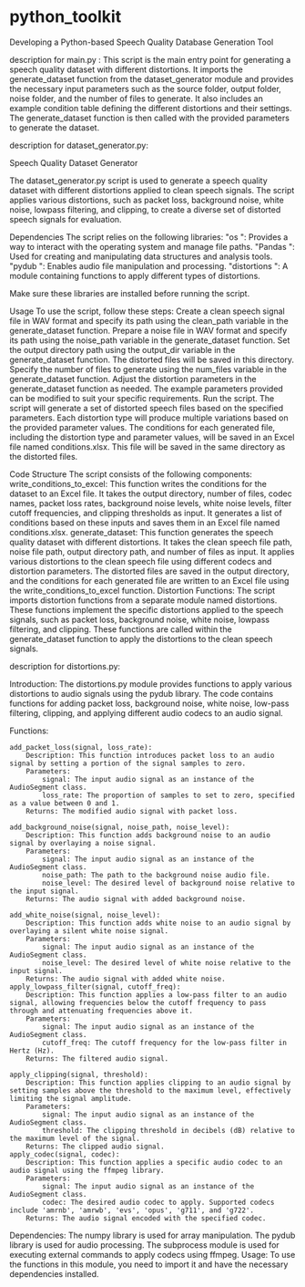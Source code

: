 # python_toolkit
Developing a Python-based Speech Quality Database Generation Tool

description for main.py :
This script is the main entry point for generating a speech quality dataset with different distortions. It imports the generate_dataset function from the dataset_generator module and provides the necessary input parameters such as the source folder, output folder, noise folder, and the number of files to generate. It also includes an example condition table defining the different distortions and their settings. The generate_dataset function is then called with the provided parameters to generate the dataset.

description for dataset_generator.py:

Speech Quality Dataset Generator

The dataset_generator.py script is used to generate a speech quality dataset with different distortions applied to clean speech signals. The script applies various distortions, such as packet loss, background noise, white noise, lowpass filtering, and clipping, to create a diverse set of distorted speech signals for evaluation.

Dependencies
The script relies on the following libraries:
    "os ": Provides a way to interact with the operating system and manage file paths.
    "Pandas ": Used for creating and manipulating data structures and analysis tools.
    "pydub ": Enables audio file manipulation and processing.
    "distortions ": A module containing functions to apply different types of distortions.

Make sure these libraries are installed before running the script.

Usage
To use the script, follow these steps:
    Create a clean speech signal file in WAV format and specify its path using the clean_path variable in the generate_dataset function.
    Prepare a noise file in WAV format and specify its path using the noise_path variable in the generate_dataset function.
    Set the output directory path using the output_dir variable in the generate_dataset function. The distorted files will be saved in this directory.
    Specify the number of files to generate using the num_files variable in the generate_dataset function.
    Adjust the distortion parameters in the generate_dataset function as needed. The example parameters provided can be modified to suit your specific requirements.
    Run the script.
The script will generate a set of distorted speech files based on the specified parameters. Each distortion type will produce multiple variations based on the provided parameter values.
The conditions for each generated file, including the distortion type and parameter values, will be saved in an Excel file named conditions.xlsx. This file will be saved in the same directory as the distorted files.

Code Structure
The script consists of the following components:
write_conditions_to_excel: This function writes the conditions for the dataset to an Excel file. It takes the output directory, number of files, codec names, packet loss rates, background noise levels, white noise levels, filter cutoff frequencies, and clipping thresholds as input. It generates a list of conditions based on these inputs and saves them in an Excel file named conditions.xlsx.
generate_dataset: This function generates the speech quality dataset with different distortions. It takes the clean speech file path, noise file path, output directory path, and number of files as input. It applies various distortions to the clean speech file using different codecs and distortion parameters. The distorted files are saved in the output directory, and the conditions for each generated file are written to an Excel file using the write_conditions_to_excel function.
Distortion Functions: The script imports distortion functions from a separate module named distortions. These functions implement the specific distortions applied to the speech signals, such as packet loss, background noise, white noise, lowpass filtering, and clipping. These functions are called within the generate_dataset function to apply the distortions to the clean speech signals.

description for distortions.py:

Introduction:
The distortions.py module provides functions to apply various distortions to audio signals using the pydub library. The code contains functions for adding packet loss, background noise, white noise, low-pass filtering, clipping, and applying different audio codecs to an audio signal.

Functions:

    add_packet_loss(signal, loss_rate):
        Description: This function introduces packet loss to an audio signal by setting a portion of the signal samples to zero.
        Parameters:
            signal: The input audio signal as an instance of the AudioSegment class.
            loss_rate: The proportion of samples to set to zero, specified as a value between 0 and 1.
        Returns: The modified audio signal with packet loss.

    add_background_noise(signal, noise_path, noise_level):
        Description: This function adds background noise to an audio signal by overlaying a noise signal.
        Parameters:
            signal: The input audio signal as an instance of the AudioSegment class.
            noise_path: The path to the background noise audio file.
            noise_level: The desired level of background noise relative to the input signal.
        Returns: The audio signal with added background noise.

    add_white_noise(signal, noise_level):
        Description: This function adds white noise to an audio signal by overlaying a silent white noise signal.
        Parameters:
            signal: The input audio signal as an instance of the AudioSegment class.
            noise_level: The desired level of white noise relative to the input signal.
        Returns: The audio signal with added white noise.
    apply_lowpass_filter(signal, cutoff_freq):
        Description: This function applies a low-pass filter to an audio signal, allowing frequencies below the cutoff frequency to pass through and attenuating frequencies above it.
        Parameters:
            signal: The input audio signal as an instance of the AudioSegment class.
            cutoff_freq: The cutoff frequency for the low-pass filter in Hertz (Hz).
        Returns: The filtered audio signal.

    apply_clipping(signal, threshold):
        Description: This function applies clipping to an audio signal by setting samples above the threshold to the maximum level, effectively limiting the signal amplitude.
        Parameters:
            signal: The input audio signal as an instance of the AudioSegment class.
            threshold: The clipping threshold in decibels (dB) relative to the maximum level of the signal.
        Returns: The clipped audio signal.
    apply_codec(signal, codec):
        Description: This function applies a specific audio codec to an audio signal using the ffmpeg library.
        Parameters:
            signal: The input audio signal as an instance of the AudioSegment class.
            codec: The desired audio codec to apply. Supported codecs include 'amrnb', 'amrwb', 'evs', 'opus', 'g711', and 'g722'.
        Returns: The audio signal encoded with the specified codec.
Dependencies:
    The numpy library is used for array manipulation.
    The pydub library is used for audio processing.
    The subprocess module is used for executing external commands to apply codecs using ffmpeg.
Usage:
To use the functions in this module, you need to import it and have the necessary dependencies installed.
